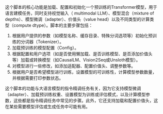 这个脚本的核心功能是加载、配置和初始化一个预训练的Transformer模型，用于语言建模任务，同时支持视觉输入（ multimodal LLM）、模型混合（mixture of depths）、模型微调（adapter）、价值头（value head）以及不同类型的计算类型（compute dtype）。脚本的主要步骤包括：

1. 根据用户提供的参数（如模型名称、缓存目录、特殊分词选项等）初始化预训练的分词器（Tokenizer）。
2. 加载预训练的模型配置（Config）。
3. 根据配置和用户选项（如是否使用懒加载、是否训练模型、是否添加价值头等）加载或转换模型（如CausalLM、Vision2Seq或Unsloth模型）。
4. 对模型进行一些修改，如添加适配器、配置价值头、调整参数等。
5. 根据用户是否希望模型进行训练，设置模型的可训练性，计算模型参数数量，并根据需要打印参数状态。

这个脚本的功能与大语言模型的指令精调任务有关，因为它支持模型微调（adapter）、加载预训练权重、设置模型为训练或评估模式，以及计算模型参数，这些都是指令精调任务中常见的步骤。此外，它还支持加载和配置价值头，这在某些需要模型评估或生成任务中可能有用。
